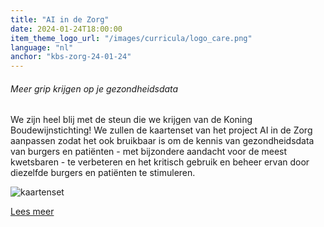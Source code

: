 ```yaml
---
title: "AI in de Zorg"
date: 2024-01-24T18:00:00
item_theme_logo_url: "/images/curricula/logo_care.png"
language: "nl"
anchor: "kbs-zorg-24-01-24"
---
```

###### Meer grip krijgen op je gezondheidsdata

We zijn heel blij met de steun die we krijgen van de Koning Boudewijnstichting! We zullen de kaartenset van het project AI in de Zorg aanpassen zodat het ook bruikbaar is
om de kennis van gezondheidsdata van burgers en patiënten - met bijzondere aandacht voor de meest kwetsbaren - te verbeteren en het 
kritisch gebruik en beheer ervan door diezelfde burgers en patiënten te stimuleren.

![kaartenset](https://github.com/dwengovzw/Dwengo-Website/assets/48352335/41954c73-f2ed-445f-8fa8-52bb7a26e78e)

[Lees meer](https://kbs-frb.be/nl/dwengo-vzw-ai-de-zorg)
